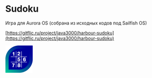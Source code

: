 Sudoku
===================

Игра для Aurora OS (собрана из исходных кодов под Sailfish OS)

[https://gitflic.ru/project/java3000/harbour-sudoku](https://gitflic.ru/project/java3000/harbour-sudoku)

![picture](../assets/images/open-source/harbour_sudoku.png)